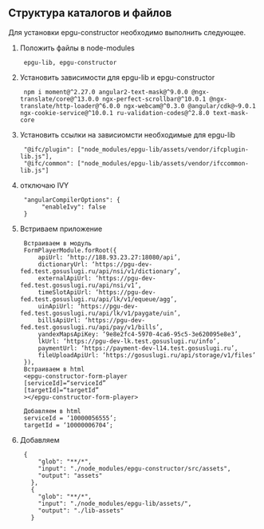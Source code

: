 ## Структура каталогов и файлов

Для установки epgu-constructor необходимо выполнить следующее.
1. Положить файлы в node-modules 
    >
        epgu-lib, epgu-constructor

2. Установить зависимости для epgu-lib и epgu-constructor 
    > 
        npm i moment@^2.27.0 angular2-text-mask@^9.0.0 @ngx-translate/core@^13.0.0 ngx-perfect-scrollbar@^10.0.1 @ngx-translate/http-loader@^6.0.0 ngx-webcam@^0.3.0 @angular/cdk@~9.0.1 ngx-cookie-service@^10.0.1 ru-validation-codes@^2.8.0 text-mask-core 
3. Установить ссылки на зависиомсти необходимые для epgu-lib
    > 
        "@ifc/plugin": ["node_modules/epgu-lib/assets/vendor/ifcplugin-lib.js"],
        "@ifc/common": ["node_modules/epgu-lib/assets/vendor/ifccommon-lib.js"]
4. отключаю IVY
    >
        "angularCompilerOptions": {
             "enableIvy": false
        }

5. Встриваем приложение
    >
        Встраиваем в модуль
        FormPlayerModule.forRoot({
            apiUrl: ‘http://188.93.23.27:18080/api’,
            dictionaryUrl: ‘https://pgu-dev-fed.test.gosuslugi.ru/api/nsi/v1/dictionary’,
            externalApiUrl: ‘https://pgu-dev-fed.test.gosuslugi.ru/api/nsi/v1’,
            timeSlotApiUrl: ‘https://pgu-dev-fed.test.gosuslugi.ru/api/lk/v1/equeue/agg’,
            uinApiUrl: ‘https://pgu-dev-fed.test.gosuslugi.ru/api/lk/v1/paygate/uin’,
            billsApiUrl: ‘https://pgu-dev-fed.test.gosuslugi.ru/api/pay/v1/bills’,
            yandexMapsApiKey: ‘9e8e2fc4-5970-4ca6-95c5-3e620095e8e3’,
            lkUrl: ‘https://pgu-dev-lk.test.gosuslugi.ru/info’,
            paymentUrl: ‘https://payment-dev-l14.test.gosuslugi.ru’,
            fileUploadApiUrl: ‘https://gosuslugi.ru/api/storage/v1/files’
        }),
        Встраиваем в html
        <epgu-constructor-form-player
        [serviceId]=“serviceId”
        [targetId]=“targetId”
        ></epgu-constructor-form-player>
        
        Добавляем в html
        serviceId = ‘10000056555’;
        targetId = ‘10000006704’;
        
6. Добавляем 
    >
        {
            "glob": "**/*",
            "input": "./node_modules/epgu-constructor/src/assets",
            "output": "assets"
          },
          {
            "glob": "**/*",
            "input": "./node_modules/epgu-lib/assets/",
            "output": "./lib-assets"
          }
